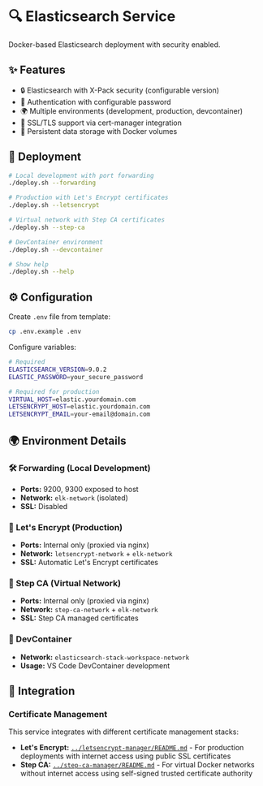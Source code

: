 # 🔍 Elasticsearch Service

Docker-based Elasticsearch deployment with security enabled.

## ✨ Features

- 🔒 Elasticsearch with X-Pack security (configurable version)
- 🔑 Authentication with configurable password
- 🌍 Multiple environments (development, production, devcontainer)
- 🔐 SSL/TLS support via cert-manager integration
- 💾 Persistent data storage with Docker volumes

## 🚀 Deployment

```sh
# Local development with port forwarding
./deploy.sh --forwarding

# Production with Let's Encrypt certificates
./deploy.sh --letsencrypt

# Virtual network with Step CA certificates
./deploy.sh --step-ca

# DevContainer environment
./deploy.sh --devcontainer

# Show help
./deploy.sh --help
```

## ⚙️ Configuration

Create `.env` file from template:

```sh
cp .env.example .env
```

Configure variables:

```sh
# Required
ELASTICSEARCH_VERSION=9.0.2
ELASTIC_PASSWORD=your_secure_password

# Required for production
VIRTUAL_HOST=elastic.yourdomain.com
LETSENCRYPT_HOST=elastic.yourdomain.com
LETSENCRYPT_EMAIL=your-email@domain.com
```

## 🌍 Environment Details

### 🛠️ Forwarding (Local Development)

- **Ports:** 9200, 9300 exposed to host
- **Network:** `elk-network` (isolated)
- **SSL:** Disabled

### 🔐 Let's Encrypt (Production)

- **Ports:** Internal only (proxied via nginx)
- **Network:** `letsencrypt-network` + `elk-network`
- **SSL:** Automatic Let's Encrypt certificates

### 🏢 Step CA (Virtual Network)

- **Ports:** Internal only (proxied via nginx)
- **Network:** `step-ca-network` + `elk-network`
- **SSL:** Step CA managed certificates

### 🐳 DevContainer

- **Network:** `elasticsearch-stack-workspace-network`
- **Usage:** VS Code DevContainer development

## 🔗 Integration

### Certificate Management

This service integrates with different certificate management stacks:

- **Let's Encrypt:** [`../letsencrypt-manager/README.md`](../letsencrypt-manager/README.md) - For production deployments with internet access using public SSL certificates
- **Step CA:** [`../step-ca-manager/README.md`](../step-ca-manager/README.md) - For virtual Docker networks without internet access using self-signed trusted certificate authority
